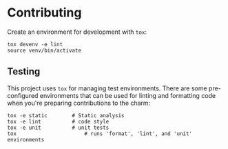 # Contributing

Create an environment for development with `tox`:

```shell
tox devenv -e lint
source venv/bin/activate
```

## Testing

This project uses `tox` for managing test environments. There are some pre-configured environments
that can be used for linting and formatting code when you're preparing contributions to the charm:

```shell
tox -e static        # Static analysis
tox -e lint          # code style
tox -e unit          # unit tests
tox                      # runs 'format', 'lint', and 'unit' environments
```
